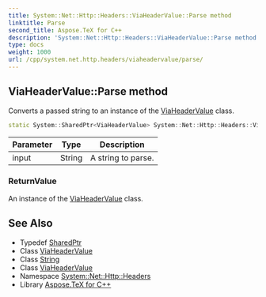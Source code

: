 ```yaml
---
title: System::Net::Http::Headers::ViaHeaderValue::Parse method
linktitle: Parse
second_title: Aspose.TeX for C++
description: 'System::Net::Http::Headers::ViaHeaderValue::Parse method. Converts a passed string to an instance of the ViaHeaderValue class in C++.'
type: docs
weight: 1000
url: /cpp/system.net.http.headers/viaheadervalue/parse/
---
```

## ViaHeaderValue::Parse method


Converts a passed string to an instance of the [ViaHeaderValue](../) class.

```cpp
static System::SharedPtr<ViaHeaderValue> System::Net::Http::Headers::ViaHeaderValue::Parse(String input)
```


| Parameter | Type | Description |
| --- | --- | --- |
| input | String | A string to parse. |

### ReturnValue

An instance of the [ViaHeaderValue](../) class.

## See Also

* Typedef [SharedPtr](../../../system/sharedptr/)
* Class [ViaHeaderValue](../)
* Class [String](../../../system/string/)
* Class [ViaHeaderValue](../)
* Namespace [System::Net::Http::Headers](../../)
* Library [Aspose.TeX for C++](../../../)
